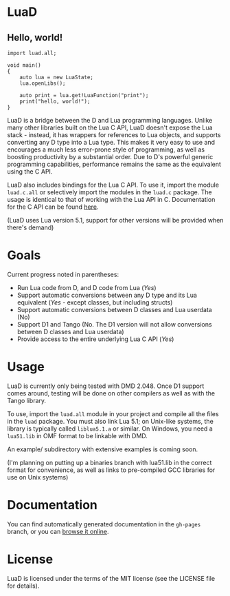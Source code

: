 LuaD
============================================
Hello, world!
--------------------------------------------
	import luad.all;

	void main()
	{
		auto lua = new LuaState;
		lua.openLibs();
		
		auto print = lua.get!LuaFunction("print");
		print("hello, world!");
	}

LuaD is a bridge between the D and Lua programming languages. Unlike many other libraries built on the Lua C API, LuaD doesn't expose the Lua stack - instead, it has wrappers for references to Lua objects, and supports converting any D type into a Lua type. This makes it very easy to use and encourages a much less error-prone style of programming, as well as boosting productivity by a substantial order. Due to D's powerful generic programming capabilities, performance remains the same as the equivalent using the C API.

LuaD also includes bindings for the Lua C API. To use it, import the module `luad.c.all` or selectively import the modules in the `luad.c` package. The usage is identical to that of working with the Lua API in C. Documentation for the C API can be found [here](http://www.lua.org/manual/5.1/manual.html).

(LuaD uses Lua version 5.1, support for other versions will be provided when there's demand)

Goals
============================================
Current progress noted in parentheses:
* Run Lua code from D, and D code from Lua (_Yes_)
* Support automatic conversions between any D type and its Lua equivalent (_Yes_ - except classes, but including structs)
* Support automatic conversions between D classes and Lua userdata (No)
* Support D1 and Tango (No. The D1 version will not allow conversions between D classes and Lua userdata)
* Provide access to the entire underlying Lua C API (_Yes_)

Usage
============================================
LuaD is currently only being tested with DMD 2.048. Once D1 support comes around, testing will be done on other compilers as well as with the Tango library.

To use, import the `luad.all` module in your project and compile all the files in the `luad` package. You must also link Lua 5.1; on Unix-like systems, the library is typically called `liblua5.1.a` or similar. On Windows, you need a `lua51.lib` in OMF format to be linkable with DMD.

An example/ subdirectory with extensive examples is coming soon.

(I'm planning on putting up a binaries branch with lua51.lib in the correct format for convenience, as well as links to pre-compiled GCC libraries for use on Unix systems)

Documentation
============================================
You can find automatically generated documentation in the `gh-pages` branch, or you can [browse it online](http://jakobovrum.github.com/LuaD/).

License
============================================
LuaD is licensed under the terms of the MIT license (see the LICENSE file for details).
